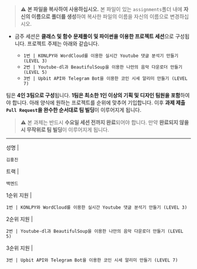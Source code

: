 > ⚠️ **본 파일을 복사하여 사용하십시오.** 본 파일이 있는 `assignments`폴더 내에 **자신의 이름으로 폴더를 생성**하여 복사한 파일의 이름을 자신의 이름으로 변경하십시오.



- 금주 세션은 **클래스 및 함수 문제풀이 및 파이썬을 이용한 프로젝트 세션**으로 구성됩니다. 프로젝트 주제는 아래와 같습니다.



  - `1번 | KONLPY와 WordCloud를 이용한 실시간 Youtube 댓글 분석기 만들기 (LEVEL 3)`
  - `2번 | Youtube-dl과 BeautifulSoup을 이용한 나만의 음악 다운로더 만들기 (LEVEL 5)`
  - `3번 | Upbit API와 Telegram Bot을 이용한 코인 시세 알리미 만들기 (LEVEL 7)`



팀은 **4인 3팀으로 구성**됩니다. **1팀은 최소한 1인 이상의 기획 및 디자인 팀원을 포함**하여야 합니다. 아래 양식에 원하는 프로젝트를 순위에 맞추어 기입합니다. 이후 **과제 제출 `Pull Request`을 완수한 순서대로 팀 빌딩**이 이루어지게 됩니다.



> ⚠️ 본 과제는 반드시 **수요일 세션 전까지 완료**되어야 합니다. 만약 **완료되지 않을 시 무작위로 팀 빌딩**이 이루어지게 됩니다.



---



성명 |

```
김홍진
```

트랙 |

```
백엔드
```



1순위 지원 |

```
1번 | KONLPY와 WordCloud를 이용한 실시간 Youtube 댓글 분석기 만들기 (LEVEL 3)
```

2순위 지원 |

```
2번 | Youtube-dl과 BeautifulSoup을 이용한 나만의 음악 다운로더 만들기 (LEVEL 5)
```

3순위 지원 |

```
3번 | Upbit API와 Telegram Bot을 이용한 코인 시세 알리미 만들기 (LEVEL 7)
```


